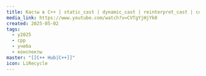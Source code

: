 ```yaml
---
title: Касты в C++ | static_cast | dynamic_cast | reinterpret_cast | const_cast | c-style cast
media_link: https://www.youtube.com/watch?v=CVTgYjHjYk0
created: 2025-05-02
tags:
  - y2025
  - cpp
  - учеба
  - конспекты
master: "[[C++ Hub|С++]]"
icon: LiRecycle
---
```

